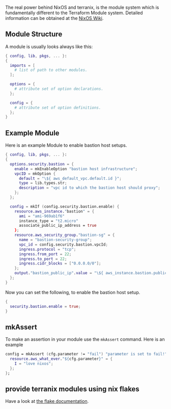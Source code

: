 The real power behind NixOS and terranix,
is the module system which is fundamentally different to the
Terraform Module system.
Detailed information can be obtained at the
[NixOS Wiki](https://nixos.wiki/wiki/NixOS_Modules).

## Module Structure

A module is usually looks always like this:

```nix
{ config, lib, pkgs, ... }:
{
  imports = [
    # list of path to other modules.
  ];

  options = {
    # attribute set of option declarations.
  };

  config = {
    # attribute set of option definitions.
  };
}
```

## Example Module

Here is an example Module to enable bastion host setups.

```nix
{ config, lib, pkgs, ... }:
{
  options.security.bastion = {
    enable = mkEnableOption "bastion host infrastructure";
    vpcID = mkOption {
      default = "\${ aws_default_vpc.default.id }";
      type = lib.types.str;
      description = "vpc id to which the bastion host should proxy";
    };
  };

  config = mkIf (config.security.bastion.enable) {
    resource.aws_instance."bastion" = {
      ami = "ami-969ab1f6"
      instance_type = "t2.micro"
      associate_public_ip_address = true
    };
    resource.aws_security_group."bastion-sg" = {
      name = "bastion-security-group";
      vpc_id = config.security.bastion.vpcId;
      ingress.protocol = "tcp";
      ingress.from_port = 22;
      ingress.to_port = 22;
      ingress.cidr_blocks = ["0.0.0.0/0"];
    };
    output."bastion_public_ip".value = "\${ aws_instance.bastion.public_ip }";
  };
}
```

Now you can set the following, to enable the bastion host setup.

```nix
{
  security.bastion.enable = true;
}
```

## mkAssert

To make an assertion in your module use the `mkAssert` command.
Here is an example

```nix
config = mkAssert (cfg.parameter != "fail") "parameter is set to fail!" {
  resource.aws_what_ever."${cfg.parameter}" = {
    I = "love nixos";
  };
};
```

## provide terranix modules using nix flakes

Have a look at
[the flake documentation](flakes.md#writing-terranix-modules).
